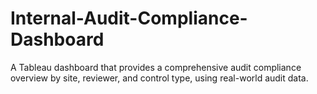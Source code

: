 # Internal-Audit-Compliance-Dashboard
A Tableau dashboard that provides a comprehensive audit compliance overview by site, reviewer, and control type, using real-world audit data.
